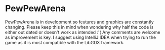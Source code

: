 # PewPewArena
PewPewArena is in development so feutures and graphics are constantly changing. Please keep this in mind when wondering why half the code is either out dated or doesn't work as intended :'( Any comments are welcome as improvement is key. I suggest using IntelliJ IDEA when trying to run the game as it is most compatible with the LibGDX framework.
